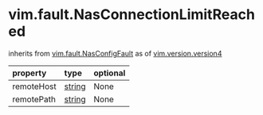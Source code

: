 vim.fault.NasConnectionLimitReached
===================================
inherits from [vim.fault.NasConfigFault](docs/vim.fault.NasConfigFault.md)
as of [vim.version.version4](docs/vim.version.md)

| property | type | optional |
|:---------|:-----|:---------|
| remoteHost | [string](string.md "string") | None |
| remotePath | [string](string.md "string") | None |
